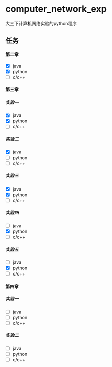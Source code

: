 # computer_network_exp
大三下计算机网络实验的python程序

## 任务
#### 第二章

- [x] java
- [x] python
- [ ] c/c++

#### 第三章

##### 实验一

- [x] java
- [x] python
- [ ] c/c++

##### 实验二

- [x] java
- [ ] python
- [ ] c/c++

##### 实验三

- [x] java
- [x] python
- [ ] c/c++

##### 实验四

- [ ] java
- [x] python
- [ ] c/c++

##### 实验五

- [ ] java
- [x] python
- [ ] c/c++

#### 第四章

##### 实验一

- [ ] java
- [ ] python
- [ ] c/c++

##### 实验二

- [ ] java
- [ ] python
- [ ] c/c++